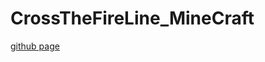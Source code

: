 # CrossTheFireLine_MineCraft
[github page](https://chilly712.github.io/CrossTheFireLine_Minecraft/index.html)

